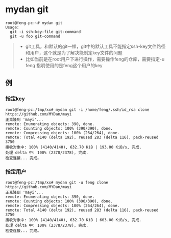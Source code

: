 # mydan git
```
root@feng-pc:~# mydan git
Usage:
  git -i ssh-key-file git-command
  git -u foo git-command
```
> * git工具，和默认的git一样，git中的默认工具不能指定ssh-key文件路径和用户，这个就是为了解决能制定key文件的问题
> * 比如当前是在root用户下进行操作，需要操作feng的仓库，需要指定-u feng 指明使用的是feng这个用户的key

## 例

### 指定key
```
root@feng-pc:/tmp/xx# mydan git -i /home/feng/.ssh/id_rsa clone https://github.com/MYDan/mayi
正克隆到 'mayi'...
remote: Enumerating objects: 390, done.
remote: Counting objects: 100% (390/390), done.
remote: Compressing objects: 100% (264/264), done.
remote: Total 4140 (delta 192), reused 283 (delta 116), pack-reused 3750
接收对象中: 100% (4140/4140), 632.70 KiB | 193.00 KiB/s, 完成.
处理 delta 中: 100% (2378/2378), 完成.
检查连接... 完成。
```
### 指定用户
```
root@feng-pc:/tmp/xx# mydan git -u feng clone https://github.com/MYDan/mayi
正克隆到 'mayi'...
remote: Enumerating objects: 390, done.
remote: Counting objects: 100% (390/390), done.
remote: Compressing objects: 100% (264/264), done.
remote: Total 4140 (delta 192), reused 283 (delta 116), pack-reused 3750
接收对象中: 100% (4140/4140), 632.70 KiB | 603.00 KiB/s, 完成.
处理 delta 中: 100% (2378/2378), 完成.
检查连接... 完成。
```